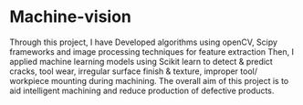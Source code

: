 # Machine-vision

Through this project, I have Developed algorithms using openCV, Scipy frameworks and image processing techniques for feature extraction
Then, I applied machine learning models using Scikit learn to detect & predict cracks, tool wear, irregular surface finish & texture, improper tool/ workpiece mounting during machining.
The overall aim of this project is to aid intelligent machining and reduce production of defective products.
